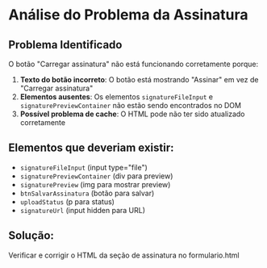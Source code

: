 # Análise do Problema da Assinatura

## Problema Identificado

O botão "Carregar assinatura" não está funcionando corretamente porque:

1. **Texto do botão incorreto**: O botão está mostrando "Assinar" em vez de "Carregar assinatura"
2. **Elementos ausentes**: Os elementos `signatureFileInput` e `signaturePreviewContainer` não estão sendo encontrados no DOM
3. **Possível problema de cache**: O HTML pode não ter sido atualizado corretamente

## Elementos que deveriam existir:
- `signatureFileInput` (input type="file")
- `signaturePreviewContainer` (div para preview)
- `signaturePreview` (img para mostrar preview)
- `btnSalvarAssinatura` (botão para salvar)
- `uploadStatus` (p para status)
- `signatureUrl` (input hidden para URL)

## Solução:
Verificar e corrigir o HTML da seção de assinatura no formulario.html

